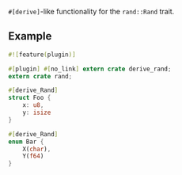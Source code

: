 `#[derive]`-like functionality for the `rand::Rand` trait.

## Example

```rust
#![feature(plugin)]

#[plugin] #[no_link] extern crate derive_rand;
extern crate rand;

#[derive_Rand]
struct Foo {
    x: u8,
    y: isize
}

#[derive_Rand]
enum Bar {
    X(char),
    Y(f64)
}
```
